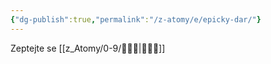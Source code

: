 ```yaml
---
{"dg-publish":true,"permalink":"/z-atomy/e/epicky-dar/"}
---
```


Zeptejte se [[z_Atomy/0-9/🧙🏼‍♂️\|🧙🏼‍♂️]]